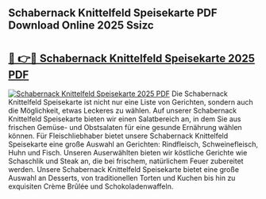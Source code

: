 ## Schabernack Knittelfeld Speisekarte PDF Download Online 2025 Ssizc

# <h2><a href="http://gcc3rhl.nevu.top/?p=Schabernack+Knittelfeld+Speisekarte">🔗 👉🔴 Schabernack Knittelfeld Speisekarte 2025 PDF</a></h2>

[![Schabernack Knittelfeld Speisekarte 2025 PDF](https://i.imgur.com/dBaPXMq.png)](http://gcc3rhl.nevu.top/?p=Schabernack+Knittelfeld+Speisekarte)
Die Schabernack Knittelfeld Speisekarte ist nicht nur eine Liste von Gerichten, sondern auch die Möglichkeit, etwas Leckeres zu wählen. Auf unserer Schabernack Knittelfeld Speisekarte bieten wir einen Salatbereich an, in dem Sie aus frischen Gemüse- und Obstsalaten für eine gesunde Ernährung wählen können. Für Fleischliebhaber bietet unsere Schabernack Knittelfeld Speisekarte eine große Auswahl an Gerichten: Rindfleisch, Schweinefleisch, Huhn und Fisch. Unseren Auserwählten bieten wir köstliche Gerichte wie Schaschlik und Steak an, die bei frischem, natürlichem Feuer zubereitet werden. Unsere Schabernack Knittelfeld Speisekarte bietet eine große Auswahl an Desserts, von traditionellen Torten und Kuchen bis hin zu exquisiten Crème Brûlée und Schokoladenwaffeln.
